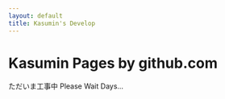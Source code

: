 ```yaml
---
layout: default
title: Kasumin's Develop
---
```


# Kasumin Pages by github.com

ただいま工事中 Please Wait Days...
